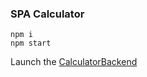 ### SPA Calculator
```
npm i
npm start
```

Launch the [CalculatorBackend](https://github.com/daparic/CalculatorBackend.git)
